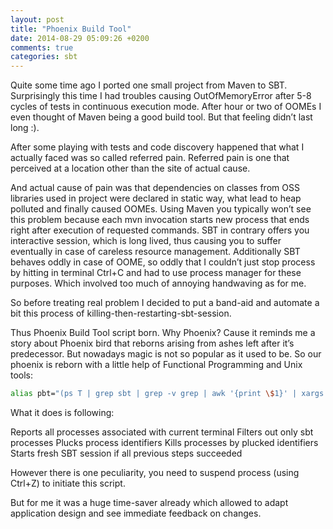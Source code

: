 ```yaml
---
layout: post
title: "Phoenix Build Tool"
date: 2014-08-29 05:09:26 +0200
comments: true
categories: sbt
---
```


Quite some time ago I ported one small project from Maven to SBT. Surprisingly this time I had troubles causing OutOfMemoryError after 5-8 cycles of tests in continuous execution mode. After hour or two of OOMEs I even thought of Maven being a good build tool. But that feeling didn’t last long :).

After some playing with tests and code discovery happened that what I actually faced was so called referred pain. Referred pain is one that perceived at a location other than the site of actual cause.

And actual cause of pain was that dependencies on classes from OSS libraries used in project were declared in static way, what lead to heap polluted and finally caused OOMEs. Using Maven you typically won’t see this problem because each mvn invocation starts new process that ends right after execution of requested commands. SBT in contrary offers you interactive session, which is long lived, thus causing you to suffer eventually in case of careless resource management. Additionally SBT behaves oddly in case of OOME, so oddly that I couldn’t just stop process by hitting in terminal Ctrl+C and had to use process manager for these purposes. Which involved too much of annoying handwaving as for me.

So before treating real problem I decided to put a band-aid and automate a bit this process of killing-then-restarting-sbt-session.

Thus Phoenix Build Tool script born. Why Phoenix? Cause it reminds me a story about Phoenix bird that reborns arising from ashes left after it’s predecessor. But nowadays magic is not so popular as it used to be. So our phoenix is reborn with a little help of Functional Programming and Unix tools:

``` bash pbt.sh
alias pbt="(ps T | grep sbt | grep -v grep | awk '{print \$1}' | xargs kill -KILL) && sbt"
```

What it does is following:

Reports all processes associated with current terminal
Filters out only sbt processes
Plucks process identifiers
Kills processes by plucked identifiers
Starts fresh SBT session if all previous steps succeeded

However there is one peculiarity, you need to suspend process (using Ctrl+Z) to initiate this script.

But for me it was a huge time-saver already which allowed to adapt application design and see immediate feedback on changes.
